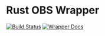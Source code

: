 # Rust OBS Wrapper
[![Build Status](https://travis-ci.org/bennetthardwick/rust-obs-plugins.svg?branch=master)](https://travis-ci.org/bennetthardwick/rust-obs-plugins)
[![Wrapper Docs](https://docs.rs/obs-wrapper/badge.svg)](https://docs.rs/obs-wrapper)
